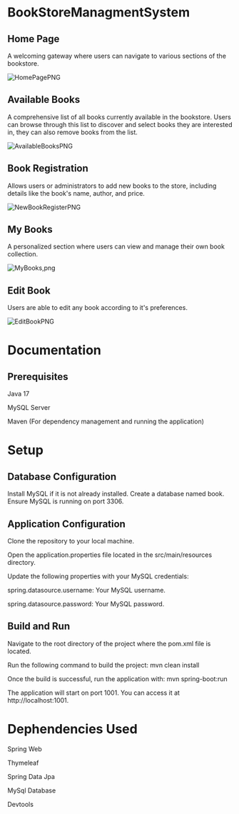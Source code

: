 # BookStoreManagmentSystem
## Home Page
A welcoming gateway where users can navigate to various sections of the bookstore.

![HomePagePNG](https://github.com/GukaGul/BookStoreManagmentSystem/assets/121638498/ba11298a-af15-4495-b341-f439e34762e6)


## Available Books
A comprehensive list of all books currently available in the bookstore.
Users can browse through this list to discover and select books they are interested in, they can also remove books from the list.

![AvailableBooksPNG](https://github.com/GukaGul/BookStoreManagmentSystem/assets/121638498/45d49fa9-760d-4fa0-a0a7-d100e7248943)


## Book Registration
Allows users or administrators to add new books to the store, including details like the book's name, author, and price.

![NewBookRegisterPNG](https://github.com/GukaGul/BookStoreManagmentSystem/assets/121638498/0a3f5c8b-f9bb-4cd1-a279-12d7a80aeb50)


## My Books
A personalized section where users can view and manage their own book collection.

![MyBooks,png](https://github.com/GukaGul/BookStoreManagmentSystem/assets/121638498/354484ab-f973-4f59-bd17-f2978633eee8)


## Edit Book
Users are able to edit any book according to it's preferences.

![EditBookPNG](https://github.com/GukaGul/BookStoreManagmentSystem/assets/121638498/09c19af1-0c23-4fe6-9c4f-478ff1fbfa75)


# Documentation

## Prerequisites
Java 17

MySQL Server

Maven (For dependency management and running the application)

# Setup
## Database Configuration
Install MySQL if it is not already installed.
Create a database named book.
Ensure MySQL is running on port 3306.

## Application Configuration
Clone the repository to your local machine.

Open the application.properties file located in the src/main/resources directory.

Update the following properties with your MySQL credentials:

spring.datasource.username: Your MySQL username.

spring.datasource.password: Your MySQL password.

## Build and Run
Navigate to the root directory of the project where the pom.xml file is located.

Run the following command to build the project: mvn clean install

Once the build is successful, run the application with: mvn spring-boot:run

The application will start on port 1001. You can access it at http://localhost:1001.

# Dephendencies Used
Spring Web

Thymeleaf

Spring Data Jpa

MySql Database

Devtools















